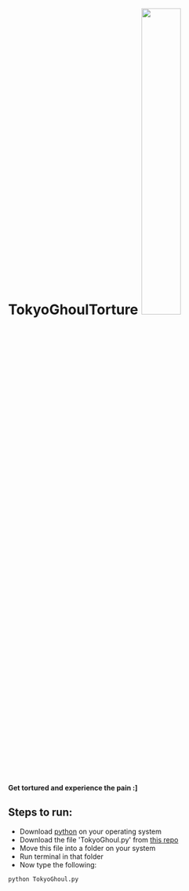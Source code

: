 # TokyoGhoulTorture <img src="https://giffiles.alphacoders.com/132/13250.gif" width="40%">

#### Get tortured and experience the pain :]

## Steps to run:
* Download [python](https://www.python.org/downloads/) on your operating system
* Download the file 'TokyoGhoul.py' from [this repo](https://github.com/DriftAsimov/TokyoGhoulTorture)
* Move this file into a folder on your system
* Run terminal in that folder
* Now type the following:
```python
python TokyoGhoul.py
```
